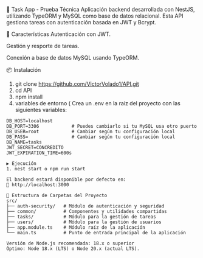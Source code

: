 📝 Task App - Prueba Técnica
Aplicación backend desarrollada con NestJS, utilizando TypeORM y MySQL como base de datos relacional. Esta API gestiona tareas con autenticación basada en JWT y Bcrypt.

🚀 Características
Autenticación con JWT.

Gestión y resporte de tareas.

Conexión a base de datos MySQL usando TypeORM.

📦 Instalación
1. git clone https://github.com/VictorVolado1/API.git
2. cd API
3. npm install
4. variables de entorno ( Crea un .env en la raíz del proyecto con las siguientes variables:

  ```env
  DB_HOST=localhost
  DB_PORT=3306            # Puedes cambiarlo si tu MySQL usa otro puerto
  DB_USER=root            # Cambiar según tu configuración local
  DB_PASS=                # Cambiar según tu configuración local
  DB_NAME=tasks
  JWT_SECRET=CONCREDITO
  JWT_EXPIRATION_TIME=600s

▶️ Ejecución
1. nest start o npm run start

El backend estará disponible por defecto en:
📍 http://localhost:3000

📁 Estructura de Carpetas del Proyecto
src/
├── auth-security/   # Módulo de autenticación y seguridad
├── common/          # Componentes y utilidades compartidas
├── tasks/           # Módulo para la gestión de tareas
├── users/           # Módulo para la gestión de usuarios
├── app.module.ts    # Módulo raíz de la aplicación
└── main.ts          # Punto de entrada principal de la aplicación

Versión de Node.js recomendada: 18.x o superior
Óptimo: Node 18.x (LTS) o Node 20.x (actual LTS).
